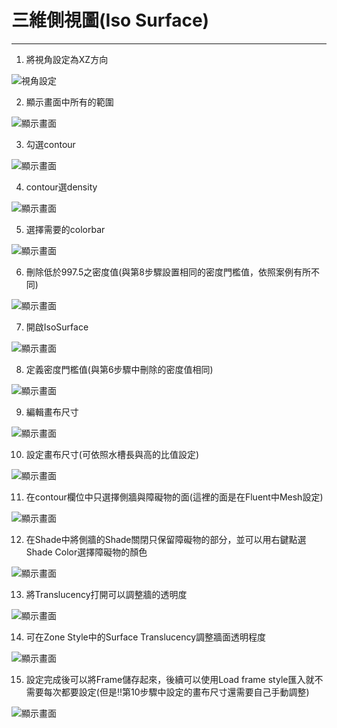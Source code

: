 # 三維側視圖(Iso Surface)
---
1. 將視角設定為XZ方向

![視角設定](/docs/images/1.將視角設定為XZ方向.png)

2. 顯示畫面中所有的範圍

![顯示畫面](/docs/images/2.顯示畫面中所有的範圍.png)

3. 勾選contour

![顯示畫面](/docs/images/3.勾選contour.png)

4. contour選density

![顯示畫面](/docs/images/4.contour選density.png)

5. 選擇需要的colorbar

![顯示畫面](/docs/images/5.選擇需要的colorBar.png)

6. 刪除低於997.5之密度值(與第8步驟設置相同的密度門檻值，依照案例有所不同)

![顯示畫面](/docs/images/6.刪除低於997.5之密度值.png)

7. 開啟IsoSurface

![顯示畫面](/docs/images/7.開啟IsoSurface.png)

8. 定義密度門檻值(與第6步驟中刪除的密度值相同)

![顯示畫面](/docs/images/8.定義密度門檻值(需與4相同).png)

9. 編輯畫布尺寸

![顯示畫面](/docs/images/9.編輯畫布尺寸.png)

10. 設定畫布尺寸(可依照水槽長與高的比值設定)

![顯示畫面](/docs/images/10.設定畫布尺寸(可依照水槽長與高的比值設定).png)

11. 在contour欄位中只選擇側牆與障礙物的面(這裡的面是在Fluent中Mesh設定)

![顯示畫面](/docs/images/11.在contour欄位中只選擇側牆與障礙物的面(這裡的面是在Fluent中的Mesh設定).png)

12. 在Shade中將側牆的Shade關閉只保留障礙物的部分，並可以用右鍵點選Shade Color選擇障礙物的顏色

![顯示畫面](/docs/images/12.png)

13. 將Translucency打開可以調整牆的透明度

![顯示畫面](/docs/images/13.將Translucency打開可以調整牆的透明度.png)

14. 可在Zone Style中的Surface Translucency調整牆面透明程度

![顯示畫面](/docs/images/14.可在Zone-Style中的Surface-Translucency調整牆面透明程度.png)

15. 設定完成後可以將Frame儲存起來，後續可以使用Load frame style匯入就不需要每次都要設定(但是!!第10步驟中設定的畫布尺寸還需要自己手動調整)

![顯示畫面](/docs/images/15.png)
